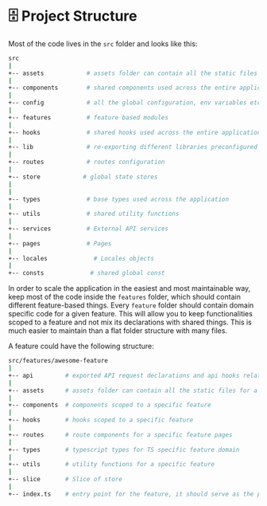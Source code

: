 # 🗄️ Project Structure

Most of the code lives in the `src` folder and looks like this:

```sh
src
|
+-- assets            # assets folder can contain all the static files such as images, fonts, etc.
|
+-- components        # shared components used across the entire application
|
+-- config            # all the global configuration, env variables etc. get exported from here and used in the app
|
+-- features          # feature based modules
|
+-- hooks             # shared hooks used across the entire application
|
+-- lib               # re-exporting different libraries preconfigured for the application
|
+-- routes            # routes configuration
|
+-- store            # global state stores
|
|
+-- types             # base types used across the application
|
+-- utils             # shared utility functions
|
+-- services          # External API services
|
+-- pages             # Pages
|
+-- locales             # Locales objects
|
+-- consts             # shared global const
```

In order to scale the application in the easiest and most maintainable way, keep most of the code inside the `features` folder, which should contain different feature-based things. Every `feature` folder should contain domain specific code for a given feature. This will allow you to keep functionalities scoped to a feature and not mix its declarations with shared things. This is much easier to maintain than a flat folder structure with many files.

A feature could have the following structure:

```sh
src/features/awesome-feature
|
+-- api         # exported API request declarations and api hooks related to a specific feature
|
+-- assets      # assets folder can contain all the static files for a specific feature
|
+-- components  # components scoped to a specific feature
|
+-- hooks       # hooks scoped to a specific feature
|
+-- routes      # route components for a specific feature pages
|
+-- types       # typescript types for TS specific feature domain
|
+-- utils       # utility functions for a specific feature
|
+-- slice       # Slice of store
|
+-- index.ts    # entry point for the feature, it should serve as the public API of the given feature and exports everything that should be used outside the feature
```

